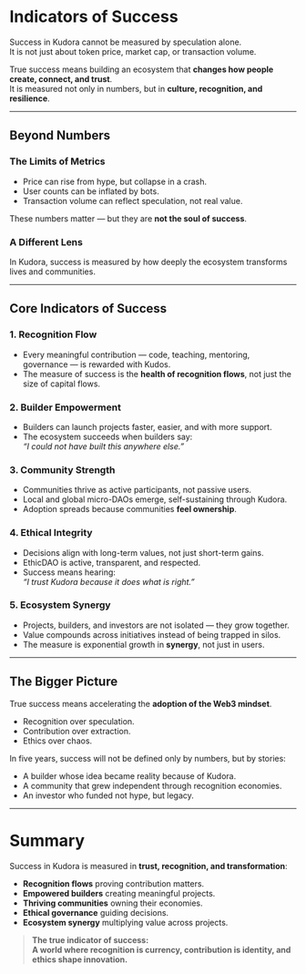 # Indicators of Success

Success in Kudora cannot be measured by speculation alone.  
It is not just about token price, market cap, or transaction volume.  

True success means building an ecosystem that **changes how people create, connect, and trust**.  
It is measured not only in numbers, but in **culture, recognition, and resilience**.

---

## Beyond Numbers

### The Limits of Metrics
- Price can rise from hype, but collapse in a crash.  
- User counts can be inflated by bots.  
- Transaction volume can reflect speculation, not real value.  

These numbers matter — but they are **not the soul of success**.  

### A Different Lens
In Kudora, success is measured by how deeply the ecosystem transforms lives and communities.  

---

## Core Indicators of Success

### 1. Recognition Flow
- Every meaningful contribution — code, teaching, mentoring, governance — is rewarded with Kudos.  
- The measure of success is the **health of recognition flows**, not just the size of capital flows.  

### 2. Builder Empowerment
- Builders can launch projects faster, easier, and with more support.  
- The ecosystem succeeds when builders say:  
  *“I could not have built this anywhere else.”*  

### 3. Community Strength
- Communities thrive as active participants, not passive users.  
- Local and global micro-DAOs emerge, self-sustaining through Kudora.  
- Adoption spreads because communities **feel ownership**.  

### 4. Ethical Integrity
- Decisions align with long-term values, not just short-term gains.  
- EthicDAO is active, transparent, and respected.  
- Success means hearing:  
  *“I trust Kudora because it does what is right.”*  

### 5. Ecosystem Synergy
- Projects, builders, and investors are not isolated — they grow together.  
- Value compounds across initiatives instead of being trapped in silos.  
- The measure is exponential growth in **synergy**, not just in users.  

---

## The Bigger Picture

True success means accelerating the **adoption of the Web3 mindset**.  
- Recognition over speculation.  
- Contribution over extraction.  
- Ethics over chaos.  

In five years, success will not be defined only by numbers, but by stories:  
- A builder whose idea became reality because of Kudora.  
- A community that grew independent through recognition economies.  
- An investor who funded not hype, but legacy.  

---

# Summary

Success in Kudora is measured in **trust, recognition, and transformation**:  
- **Recognition flows** proving contribution matters.  
- **Empowered builders** creating meaningful projects.  
- **Thriving communities** owning their economies.  
- **Ethical governance** guiding decisions.  
- **Ecosystem synergy** multiplying value across projects.  

> **The true indicator of success:  
A world where recognition is currency, contribution is identity, and ethics shape innovation.**

